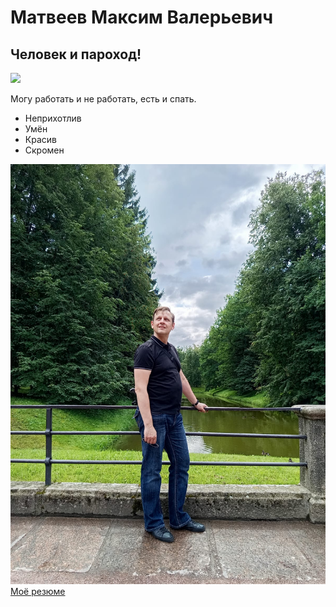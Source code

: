 # Матвеев Максим Валерьевич
## Человек и пароход!

![](https://masterpiecer-images.s3.yandex.net/36f9d5547add11ee91cc7a2f0d1382ba:upscaled)

Могу работать и не работать, есть и спать. 
- Неприхотлив
- Умён
- Красив
- Скромен
  
![](/img/Me2.jpeg)
[Моё резюме](https://hh.ru/resume/96ee2791ff04bd9f720039ed1f426454785a6c)
